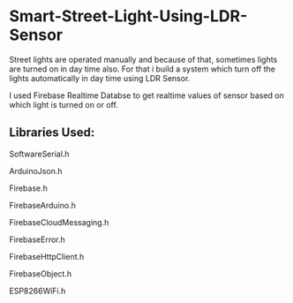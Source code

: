 # Smart-Street-Light-Using-LDR-Sensor
Street lights are operated manually and because of that, sometimes lights are turned on in day time also. For that i build a system which turn off the lights automatically in day time using LDR Sensor. 

I used Firebase Realtime Databse to get realtime values of sensor based on which light is turned on or off.

Libraries Used:
---------------
SoftwareSerial.h

ArduinoJson.h

Firebase.h

FirebaseArduino.h

FirebaseCloudMessaging.h

FirebaseError.h

FirebaseHttpClient.h

FirebaseObject.h

ESP8266WiFi.h
